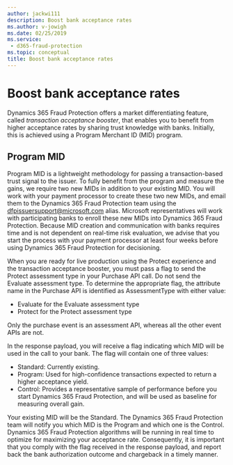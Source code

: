 ```yaml
---
author: jackwi111
description: Boost bank acceptance rates
ms.author: v-jowigh
ms.date: 02/25/2019
ms.service:
 - d365-fraud-protection
ms.topic: conceptual
title: Boost bank acceptance rates
---
```



# Boost bank acceptance rates

Dynamics 365 Fraud Protection offers a market differentiating feature, called *transaction acceptance booster*, that enables you to benefit from higher acceptance rates by sharing trust knowledge with banks. Initially, this is achieved using a Program Merchant ID (MID) program. 

## Program MID

Program MID is a lightweight methodology for passing a transaction-based trust signal to the issuer. To fully benefit from the program and measure the gains, we require two new MIDs in addition to your existing MID. You will work with your payment processor to create these two new MIDs, and email them to the Dynamics 365 Fraud Protection team using the dfpissuersupport@microsoft.com alias. Microsoft representatives will work with participating banks to enroll these new MIDs into Dynamics 365 Fraud Protection. Because MID creation and communication with banks requires time and is not dependent on real-time risk evaluation, we advise that you start the process with your payment processor at least four weeks before using Dynamics 365 Fraud Protection for decisioning. 

When you are ready for live production using the Protect experience and the transaction acceptance booster, you must pass a flag to send the Protect assessment type in your Purchase API call. Do not send the Evaluate assessment type. To determine the appropriate flag, the attribute name in the Purchase API is identified as AssessmentType with either value:

- Evaluate for the Evaluate assessment type
- Protect for the Protect assessment type

Only the purchase event is an assessment API, whereas all the other event APIs are not.

In the response payload, you will receive a flag indicating which MID will be used in the call to your bank. The flag will contain one of three values:

- Standard: Currently existing.
- Program: Used for high-confidence transactions expected to return a higher acceptance yield.
- Control: Provides a representative sample of performance before you start Dynamics 365 Fraud Protection, and will be used as baseline for measuring overall gain. 

Your existing MID will be the Standard. The Dynamics 365 Fraud Protection team will notify you which MID is the Program and which one is the Control. Dynamics 365 Fraud Protection algorithms will be running in real time to optimize for maximizing your acceptance rate. Consequently, it is important that you comply with the flag received in the response payload, and report back the bank authorization outcome and chargeback in a timely manner.
